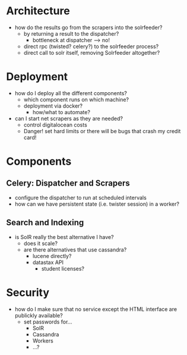 # Architecture

* how do the results go from the scrapers into the solrfeeder?
    * by returning a result to the dispatcher?
        * bottleneck at dispatcher --> no!
    * direct rpc (twisted? celery?) to the solrfeeder process?
    * direct call to solr itself, removing Solrfeeder altogether?

# Deployment

* how do I deploy all the different components?
    * which component runs on which machine?
    * deployment via docker?
        * how/what to automate?
* can I start net scrapers as they are needed?
    * control digitalocean costs
    * Danger! set hard limits or there will be bugs that crash my credit card!

# Components

## Celery: Dispatcher and Scrapers

* configure the dispatcher to run at scheduled intervals
* how can we have persistent state (i.e. twister session) in a worker?

## Search and Indexing

* is SolR really the best alternative I have?
    * does it scale?
    * are there alternatives that use cassandra?
        * lucene directly?
        * datastax API
            * student licenses?

# Security

* how do I make sure that no service except the HTML interface are publickly available?
    * set passwords for...
        * SolR
        * Cassandra
        * Workers
        * ...?
